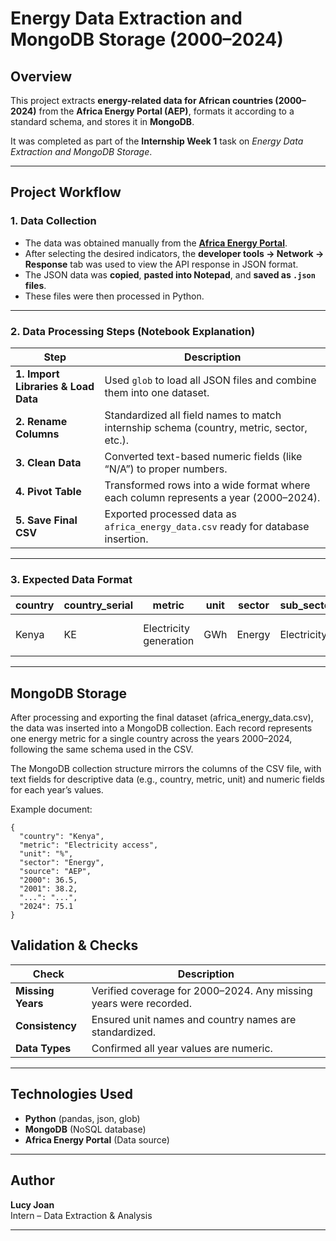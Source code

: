 # Energy Data Extraction and MongoDB Storage (2000–2024)

## Overview
This project extracts **energy-related data for African countries (2000–2024)** from the **Africa Energy Portal (AEP)**, formats it according to a standard schema, and stores it in **MongoDB**.  

It was completed as part of the **Internship Week 1** task on *Energy Data Extraction and MongoDB Storage*.  

---

## Project Workflow

### 1. **Data Collection**
- The data was obtained manually from the **[Africa Energy Portal](https://africa-energy-portal.org/)**.
- After selecting the desired indicators, the **developer tools → Network → Response** tab was used to view the API response in JSON format.
- The JSON data was **copied**, **pasted into Notepad**, and **saved as `.json` files**.
- These files were then processed in Python.

---

### 2. **Data Processing Steps (Notebook Explanation)**

| Step | Description |
|------|--------------|
| **1. Import Libraries & Load Data** | Used `glob` to load all JSON files and combine them into one dataset. |
| **2. Rename Columns** | Standardized all field names to match internship schema (country, metric, sector, etc.). |
| **3. Clean Data** | Converted text-based numeric fields (like “N/A”) to proper numbers. |
| **4. Pivot Table** | Transformed rows into a wide format where each column represents a year (2000–2024). |
| **5. Save Final CSV** | Exported processed data as `africa_energy_data.csv` ready for database insertion. |

---

### 3. **Expected Data Format**

| country | country_serial | metric | unit | sector | sub_sector | source_link | source | 2000 | 2001 | ... | 2024 |
|----------|----------------|--------|------|---------|-------------|-------------|--------|------|------|-----|------|
| Kenya | KE | Electricity generation | GWh | Energy | Electricity | https://africa-energy-portal.org | AEP | 4500 | 4600 | ... | 9200 |

---

## MongoDB Storage

After processing and exporting the final dataset (africa_energy_data.csv), the data was inserted into a MongoDB collection.
Each record represents one energy metric for a single country across the years 2000–2024, following the same schema used in the CSV.

The MongoDB collection structure mirrors the columns of the CSV file, with text fields for descriptive data (e.g., country, metric, unit) and numeric fields for each year’s values.

Example document:
```
{
  "country": "Kenya",
  "metric": "Electricity access",
  "unit": "%",
  "sector": "Energy",
  "source": "AEP",
  "2000": 36.5,
  "2001": 38.2,
  "...": "...",
  "2024": 75.1
}
```

## Validation & Checks

| Check | Description |
|-------|--------------|
| **Missing Years** | Verified coverage for 2000–2024. Any missing years were recorded. |
| **Consistency** | Ensured unit names and country names are standardized. |
| **Data Types** | Confirmed all year values are numeric. |

---

## Technologies Used
- **Python** (pandas, json, glob)
- **MongoDB** (NoSQL database)
- **Africa Energy Portal** (Data source)

---

## Author
**Lucy Joan**  
Intern – Data Extraction & Analysis  

---

